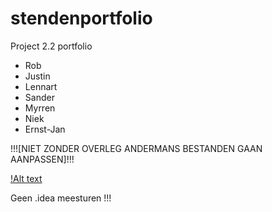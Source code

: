 # stendenportfolio
Project 2.2 portfolio
- Rob
- Justin
- Lennart
- Sander
- Myrren
- Niek
- Ernst-Jan

!!![NIET ZONDER OVERLEG ANDERMANS BESTANDEN GAAN AANPASSEN]!!!

[!Alt text](http://imgur.com/a/HzX2Z)


Geen .idea meesturen !!!
